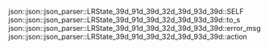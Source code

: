 json::json::json_parser::LRState_39d_91d_39d_32d_39d_93d_39d::SELF
json::json::json_parser::LRState_39d_91d_39d_32d_39d_93d_39d::to_s
json::json::json_parser::LRState_39d_91d_39d_32d_39d_93d_39d::error_msg
json::json::json_parser::LRState_39d_91d_39d_32d_39d_93d_39d::action